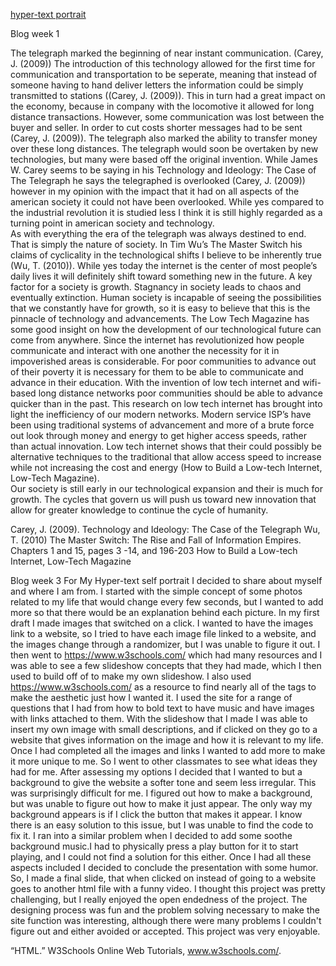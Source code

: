 
[hyper-text portrait](easy.html)


Blog week 1

The telegraph marked the beginning of near instant communication. (Carey, J. (2009)) The introduction of this technology allowed for the first time for communication and transportation to be seperate, meaning that instead of someone having to hand deliver letters the information could be simply transmitted to stations ((Carey, J. (2009)). This in turn had a great impact on the economy, because in company with the locomotive it allowed for long distance transactions. However, some communication was lost between the buyer and seller. In order to cut costs shorter messages had to be sent (Carey, J. (2009)). The telegraph also marked the ability to transfer money over these long distances. The telegraph would soon be overtaken by new technologies, but many were based off the original invention. While James W. Carey seems to be saying in his Technology and Ideology: The Case of The Telegraph he says the telegraphed is overlooked (Carey, J. (2009)) however in my opinion with the impact that it had on all aspects of the american society it could not have been overlooked. While yes compared to the industrial revolution it is studied less I think it is still highly regarded as a turning point in american society and technology.	
	As with everything the era of the telegraph was always destined to end. That is simply the nature of society. In Tim Wu’s The Master Switch his claims of cyclicality in the technological shifts I believe to be inherently true (Wu, T. (2010)). While yes today the internet is the center of most people’s daily lives it will definitely shift toward something new in  the future. A key factor for a society is growth. Stagnancy in society leads to chaos and eventually extinction. Human society is incapable of seeing the possibilities that we constantly have for growth, so it is easy to believe that this is the pinnacle of technology and advancements.
	The Low Tech Magazine has some good insight on how the development of our technological future can come from anywhere. Since the internet has revolutionized how people communicate and interact with one another the necessity for it in impoverished areas is considerable. For poor communities to advance out of their poverty it is necessary for them to be able to communicate and advance in their education. With the invention of low tech internet and wifi-based long distance networks poor communities should be able to advance quicker than in the past. This research on low tech internet has brought into light the inefficiency of our modern networks. Modern service ISP’s have been using traditional systems of advancement and more of a brute force out look through money and energy to get higher access speeds, rather than actual innovation. Low tech internet shows that their could possibly be alternative techniques to the traditional that allow access speed to increase while not increasing the cost and energy (How to Build a Low-tech Internet, Low-Tech Magazine). 	
	Our society is still early in our technological expansion and their is much for growth. The cycles that govern us will push us toward new innovation that allow for greater knowledge to continue the cycle of humanity.




Carey, J. (2009). Technology and Ideology: The Case of the Telegraph
Wu, T. (2010) The Master Switch: The Rise and Fall of Information Empires. Chapters 1 and 15, pages 3 -14, and 196-203
How to Build a Low-tech Internet, Low-Tech Magazine


Blog week 3
For My Hyper-text self portrait I decided to share about myself and where I am from. I started with the simple concept of some photos related to my life that would change every few seconds, but I wanted to add more so that there would be an  explanation behind each picture. In my first draft I made images that switched on a click. I wanted to have the images link to a website, so I tried to have each image file linked to a website, and the images change through a randomizer, but I was unable to figure it out. I then went to https://www.w3schools.com/ which had many resources and I was able to see a few slideshow concepts that they had made, which I then used to build off of to make my own slideshow. I also used https://www.w3schools.com/ as a resource to find nearly all of the tags to make the aesthetic just how I wanted it. I used the site for a range of questions that I had from how to bold text to have music and have images with links attached to them. With the slideshow that I made I was able to insert my own image with small descriptions, and if clicked on they go to a website that gives information on the image and how it is relevant to my life. Once I had completed all the images and links I wanted to add more to make it more unique to me. So I went to other classmates to see what ideas they had for me. After assessing my options I decided that I wanted to but a background to give the website a softer tone and seem less irregular. This was surprisingly difficult for me. I figured out how to make a background, but was unable to figure out how to make it just appear. The only way my background appears is if I click the button that makes it appear. I know there is an easy solution to this issue, but I was unable to find the code to fix it. I ran into a similar problem when I decided to add some soothe background music.I had to physically press a play button for it to start playing, and I could not find a solution for this either. Once I had all these aspects included I decided to conclude the presentation with some humor. So, I made a final slide, that when clicked on instead of going to a website goes to another html file with a funny video. I thought this project was pretty challenging, but I really enjoyed the open endedness of the project. The designing process was fun and the problem solving necessary to  make the site function was interesting, although there were many problems I couldn't figure out and either avoided or accepted. This project was very enjoyable.


“HTML.” W3Schools Online Web Tutorials, www.w3schools.com/.

